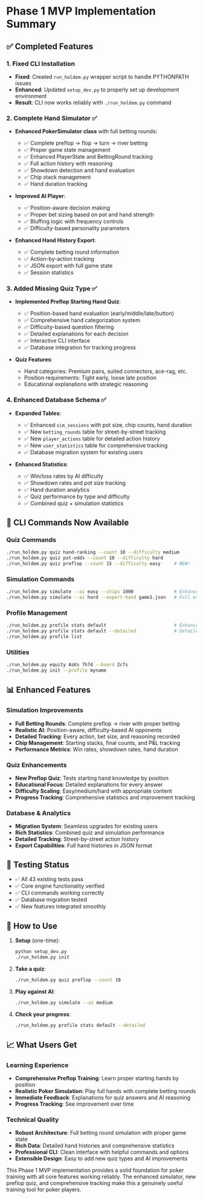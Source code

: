 # Phase 1 MVP Implementation Summary

## ✅ Completed Features

### 1. Fixed CLI Installation
- **Fixed**: Created `run_holdem.py` wrapper script to handle PYTHONPATH issues
- **Enhanced**: Updated `setup_dev.py` to properly set up development environment
- **Result**: CLI now works reliably with `./run_holdem.py` command

### 2. Complete Hand Simulator ✅
- **Enhanced PokerSimulator class** with full betting rounds:
  - ✅ Complete preflop → flop → turn → river betting
  - ✅ Proper game state management
  - ✅ Enhanced PlayerState and BettingRound tracking
  - ✅ Full action history with reasoning
  - ✅ Showdown detection and hand evaluation
  - ✅ Chip stack management
  - ✅ Hand duration tracking

- **Improved AI Player**:
  - ✅ Position-aware decision making
  - ✅ Proper bet sizing based on pot and hand strength
  - ✅ Bluffing logic with frequency controls
  - ✅ Difficulty-based personality parameters

- **Enhanced Hand History Export**:
  - ✅ Complete betting round information
  - ✅ Action-by-action tracking
  - ✅ JSON export with full game state
  - ✅ Session statistics

### 3. Added Missing Quiz Type ✅
- **Implemented Preflop Starting Hand Quiz**:
  - ✅ Position-based hand evaluation (early/middle/late/button)
  - ✅ Comprehensive hand categorization system
  - ✅ Difficulty-based question filtering
  - ✅ Detailed explanations for each decision
  - ✅ Interactive CLI interface
  - ✅ Database integration for tracking progress

- **Quiz Features**:
  - Hand categories: Premium pairs, suited connectors, ace-rag, etc.
  - Position requirements: Tight early, loose late position
  - Educational explanations with strategic reasoning

### 4. Enhanced Database Schema ✅
- **Expanded Tables**:
  - ✅ Enhanced `sim_sessions` with pot size, chip counts, hand duration
  - ✅ New `betting_rounds` table for street-by-street tracking
  - ✅ New `player_actions` table for detailed action history
  - ✅ New `user_statistics` table for comprehensive tracking
  - ✅ Database migration system for existing users

- **Enhanced Statistics**:
  - ✅ Win/loss rates by AI difficulty
  - ✅ Showdown rates and pot size tracking
  - ✅ Hand duration analytics
  - ✅ Quiz performance by type and difficulty
  - ✅ Combined quiz + simulation statistics

## 🎯 CLI Commands Now Available

### Quiz Commands
```bash
./run_holdem.py quiz hand-ranking --count 10 --difficulty medium
./run_holdem.py quiz pot-odds --count 10 --difficulty hard  
./run_holdem.py quiz preflop --count 15 --difficulty easy     # NEW!
```

### Simulation Commands
```bash
./run_holdem.py simulate --ai easy --chips 1000               # Enhanced!
./run_holdem.py simulate --ai hard --export-hand game1.json   # Full export
```

### Profile Management
```bash
./run_holdem.py profile stats default                         # Enhanced!
./run_holdem.py profile stats default --detailed              # Detailed view
./run_holdem.py profile list
```

### Utilities
```bash
./run_holdem.py equity AsKs 7h7d --board 2c7s
./run_holdem.py init --profile myname
```

## 📊 Enhanced Features

### Simulation Improvements
- **Full Betting Rounds**: Complete preflop → river with proper betting
- **Realistic AI**: Position-aware, difficulty-based AI opponents
- **Detailed Tracking**: Every action, bet size, and reasoning recorded
- **Chip Management**: Starting stacks, final counts, and P&L tracking
- **Performance Metrics**: Win rates, showdown rates, hand duration

### Quiz Enhancements  
- **New Preflop Quiz**: Tests starting hand knowledge by position
- **Educational Focus**: Detailed explanations for every answer
- **Difficulty Scaling**: Easy/medium/hard with appropriate content
- **Progress Tracking**: Comprehensive statistics and improvement tracking

### Database & Analytics
- **Migration System**: Seamless upgrades for existing users
- **Rich Statistics**: Combined quiz and simulation performance
- **Detailed Tracking**: Street-by-street action history
- **Export Capabilities**: Full hand histories in JSON format

## 🧪 Testing Status
- ✅ All 43 existing tests pass
- ✅ Core engine functionality verified
- ✅ CLI commands working correctly
- ✅ Database migration tested
- ✅ New features integrated smoothly

## 🚀 How to Use

1. **Setup** (one-time):
   ```bash
   python setup_dev.py
   ./run_holdem.py init
   ```

2. **Take a quiz**:
   ```bash
   ./run_holdem.py quiz preflop --count 10
   ```

3. **Play against AI**:
   ```bash
   ./run_holdem.py simulate --ai medium
   ```

4. **Check your progress**:
   ```bash
   ./run_holdem.py profile stats default --detailed
   ```

## 📈 What Users Get

### Learning Experience
- **Comprehensive Preflop Training**: Learn proper starting hands by position
- **Realistic Poker Simulation**: Play full hands with complete betting rounds
- **Immediate Feedback**: Explanations for quiz answers and AI reasoning
- **Progress Tracking**: See improvement over time

### Technical Quality
- **Robust Architecture**: Full betting round simulation with proper game state
- **Rich Data**: Detailed hand histories and comprehensive statistics  
- **Professional CLI**: Clean interface with helpful commands and options
- **Extensible Design**: Easy to add new quiz types and AI improvements

This Phase 1 MVP implementation provides a solid foundation for poker training with all core features working reliably. The enhanced simulator, new preflop quiz, and comprehensive tracking make this a genuinely useful training tool for poker players.
